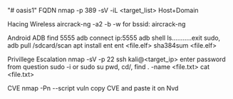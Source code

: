 "# oasis1" 
FQDN
nmap -p 389 -sV -iL <target_list>
Host+Domain

Hacing Wireless
aircrack-ng -a2 -b <bssid> -w <wordlist> <wp2 capfile>
for bssid: aircrack-ng <capfile>

Android ADB
find 5555
adb connect ip:5555
adb shell
ls...........exit
sudo, adb pull /sdcard/scan
apt install ent
ent <file.elf>
sha384sum <file.elf>

Privillege Escalation
nmap -sV -p 22 <target subnet>
ssh kali@<target_ip>
enter password from question
sudo -i or sudo su
pwd, cd/, find . -name <file.txt>
cat <file.txt>

CVE
nmap -Pn --script vuln <target ip>
copy CVE and paste it on Nvd

